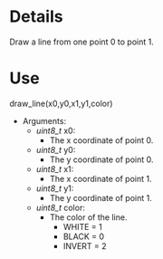 # Details #

Draw a line from one point 0 to point 1.

# Use #

draw\_line(x0,y0,x1,y1,color)
  * Arguments:
    * _uint8\_t_ x0:
      * The x coordinate of point 0.
    * _uint8\_t_ y0:
      * The y coordinate of point 0.
    * _uint8\_t_ x1:
      * The x coordinate of point 1.
    * _uint8\_t_ y1:
      * The y coordinate of point 1.
    * _uint8\_t_ color:
      * The color of the line.
        * WHITE = 1
        * BLACK = 0
        * INVERT = 2
